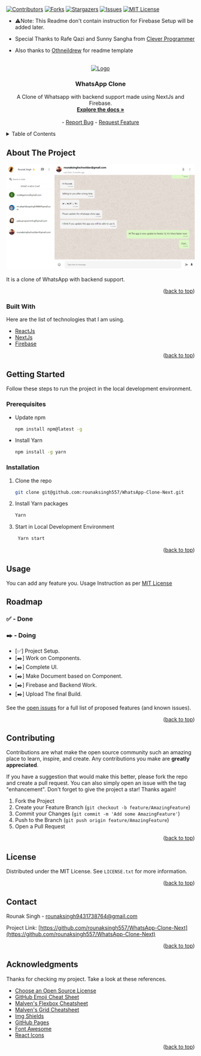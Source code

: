 <div id="top"></div>

<!-- PROJECT SHIELDS -->
<!--
*** I'm using markdown "reference style" links for readability.
*** Reference links are enclosed in brackets [ ] instead of parentheses ( ).
*** See the bottom of this document for the declaration of the reference variables
*** for contributors-url, forks-url, etc. This is an optional, concise syntax you may use.
*** https://www.markdownguide.org/basic-syntax/#reference-style-links
-->

[![Contributors][contributors-shield]][contributors-url]
[![Forks][forks-shield]][forks-url]
[![Stargazers][stars-shield]][stars-url]
[![Issues][issues-shield]][issues-url]
[![MIT License][license-shield]][license-url]

- ⚠️Note: This Readme don't contain instruction for Firebase Setup will be added later.

- Special Thanks to Rafe Qazi and Sunny Sangha from [Clever Programmer](https://cleverprogrammer.com)

- Also thanks to [Othneildrew](https://github.com/othneildrew) for readme template

<!-- PROJECT LOGO -->
<br />
<div align="center">
  <a href="https://github.com/rounaksingh557/WhatsApp-Clone-Next">
    <img src="https://th.bing.com/th/id/OIP.ZsUQ2OMgjKhgnc9VjnWcfgHaHa?pid=ImgDet&rs=1" alt="Logo" width="80" height="80">
  </a>

  <h3 align="center">WhatsApp Clone</h3>

  <p align="center">
    A Clone of Whatsapp with backend support made using NextJs and Firebase.
    <br />
    <a href="https://github.com/rounaksingh557/WhatsApp-Clone-Next#readme"><strong>Explore the docs »</strong></a>
    <br />
    <br />
    -
    <a href="https://github.com/rounaksingh557/WhatsApp-Clone-Next/issues">Report Bug</a>
    -
    <a href="https://github.com/rounaksingh557/WhatsApp-Clone-Next/issues">Request Feature</a>
  </p>
</div>

<!-- TABLE OF CONTENTS -->
<details>
  <summary>Table of Contents</summary>
  <ol>
    <li>
      <a href="#about-the-project">About The Project</a>
      <ul>
        <li><a href="#built-with">Built With</a></li>
      </ul>
    </li>
    <li>
      <a href="#getting-started">Getting Started</a>
      <ul>
        <li><a href="#prerequisites">Prerequisites</a></li>
        <li><a href="#installation">Installation</a></li>
      </ul>
    </li>
    <li><a href="#usage">Usage</a></li>
    <li><a href="#roadmap">Roadmap</a></li>
    <li><a href="#contributing">Contributing</a></li>
    <li><a href="#license">License</a></li>
    <li><a href="#contact">Contact</a></li>
    <li><a href="#acknowledgments">Acknowledgments</a></li>
  </ol>
</details>

<!-- ABOUT THE PROJECT -->

## About The Project

[![Product Name Screen Shot][product-screenshot]](https://github.com/rounaksingh557/WhatsApp-Clone-Next/blob/main/images/Screenshot.png)

It is a clone of WhatsApp with backend support.

<p align="right">(<a href="#top">back to top</a>)</p>

### Built With

Here are the list of technologies that I am using.

- [ReactJs](https://reactjs.org)
- [NextJs](https://nextjs.org/)
- [Firebase](https://firebase.google.com)

<p align="right">(<a href="#top">back to top</a>)</p>

<!-- GETTING STARTED -->

## Getting Started

Follow these steps to run the project in the local development environment.

### Prerequisites

- Update npm

  ```sh
  npm install npm@latest -g
  ```

- Install Yarn
  ```sh
  npm install -g yarn
  ```

### Installation

1. Clone the repo
   ```sh
   git clone git@github.com:rounaksingh557/WhatsApp-Clone-Next.git
   ```
1. Install Yarn packages
   ```sh
   Yarn
   ```
1. Start in Local Development Environment
   ```sh
    Yarn start
   ```

<p align="right">(<a href="#top">back to top</a>)</p>

<!-- USAGE EXAMPLES -->

## Usage

You can add any feature you. Usage Instruction as per [MIT License](https://github.com/rounaksingh557/WhatsApp-Clone-Next/blob/master/LICENSE.txt)

<!-- ROADMAP -->

## Roadmap

### ✅ - Done

### ✒️ - Doing

- [✅] Project Setup.
- [✒️] Work on Components.
- [✒️] Complete UI.
- [✒️] Make Document based on Component.
- [✒️] Firebase and Backend Work.
- [✒️] Upload The final Build.

See the [open issues](https://github.com/rounaksingh557/WhatsApp-Clone-Next/issues) for a full list of proposed features (and known issues).

<p align="right">(<a href="#top">back to top</a>)</p>

<!-- CONTRIBUTING -->

## Contributing

Contributions are what make the open source community such an amazing place to learn, inspire, and create. Any contributions you make are **greatly appreciated**.

If you have a suggestion that would make this better, please fork the repo and create a pull request. You can also simply open an issue with the tag "enhancement".
Don't forget to give the project a star! Thanks again!

1. Fork the Project
2. Create your Feature Branch (`git checkout -b feature/AmazingFeature`)
3. Commit your Changes (`git commit -m 'Add some AmazingFeature'`)
4. Push to the Branch (`git push origin feature/AmazingFeature`)
5. Open a Pull Request

<p align="right">(<a href="#top">back to top</a>)</p>

<!-- LICENSE -->

## License

Distributed under the MIT License. See `LICENSE.txt` for more information.

<p align="right">(<a href="#top">back to top</a>)</p>

<!-- CONTACT -->

## Contact

Rounak Singh - rounaksingh9431738764@gmail.com

Project Link: [https://github.com/rounaksingh557/WhatsApp-Clone-Next](https://github.com/rounaksingh557/WhatsApp-Clone-Next)

<p align="right">(<a href="#top">back to top</a>)</p>

<!-- ACKNOWLEDGMENTS -->

## Acknowledgments

Thanks for checking my project. Take a look at these references.

- [Choose an Open Source License](https://choosealicense.com)
- [GitHub Emoji Cheat Sheet](https://www.webpagefx.com/tools/emoji-cheat-sheet)
- [Malven's Flexbox Cheatsheet](https://flexbox.malven.co/)
- [Malven's Grid Cheatsheet](https://grid.malven.co/)
- [Img Shields](https://shields.io)
- [GitHub Pages](https://pages.github.com)
- [Font Awesome](https://fontawesome.com)
- [React Icons](https://react-icons.github.io/react-icons/search)

<p align="right">(<a href="#top">back to top</a>)</p>

<!-- MARKDOWN LINKS & IMAGES -->
<!-- https://www.markdownguide.org/basic-syntax/#reference-style-links -->

[contributors-shield]: https://img.shields.io/github/contributors/rounaksingh557/WhatsApp-Clone-Next.svg?style=for-the-badge
[contributors-url]: https://github.com/rounaksingh557/WhatsApp-Clone-Next/graphs/contributors
[forks-shield]: https://img.shields.io/github/forks/rounaksingh557/WhatsApp-Clone-Next.svg?style=for-the-badge
[forks-url]: https://github.com/rounaksingh557/WhatsApp-Clone-Next/network/members
[stars-shield]: https://img.shields.io/github/stars/rounaksingh557/WhatsApp-Clone-Next.svg?style=for-the-badge
[stars-url]: https://github.com/rounaksingh557/WhatsApp-Clone-Next/stargazers
[issues-shield]: https://img.shields.io/github/issues/rounaksingh557/WhatsApp-Clone-Next.svg?style=for-the-badge
[issues-url]: https://github.com/rounaksingh557/WhatsApp-Clone-Next/issues
[license-shield]: https://img.shields.io/github/license/rounaksingh557/WhatsApp-Clone-Next.svg?style=for-the-badge
[license-url]: https://github.com/rounaksingh557/WhatsApp-Clone-Next/blob/master/LICENSE.txt
[product-screenshot]: images/screenshot.png
